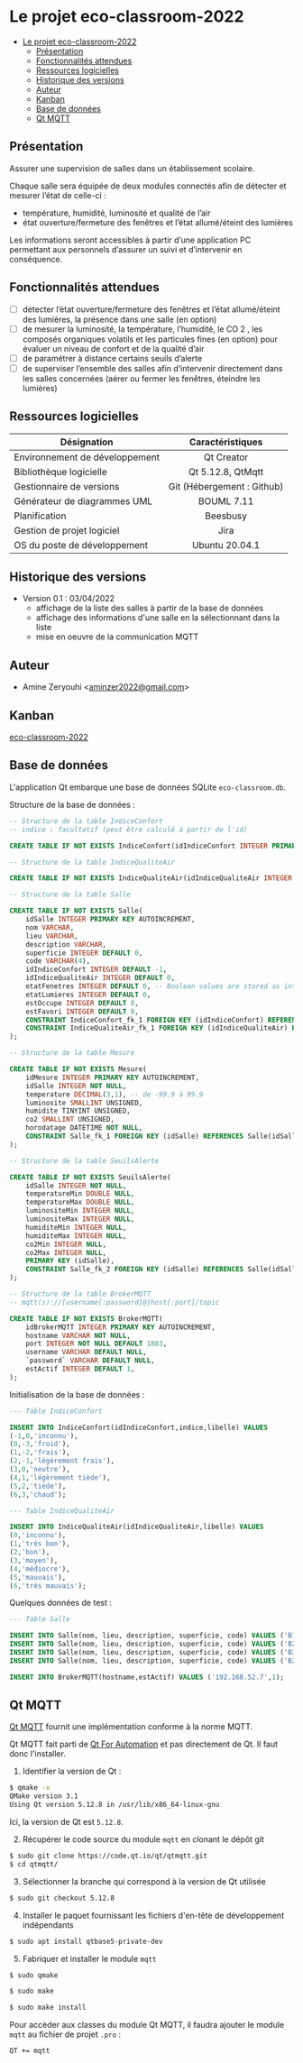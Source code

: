 # Le projet eco-classroom-2022

- [Le projet eco-classroom-2022](#le-projet-eco-classroom-2022)
  - [Présentation](#présentation)
  - [Fonctionnalités attendues](#fonctionnalités-attendues)
  - [Ressources logicielles](#ressources-logicielles)
  - [Historique des versions](#historique-des-versions)
  - [Auteur](#auteur)
  - [Kanban](#kanban)
  - [Base de données](#base-de-données)
  - [Qt MQTT](#qt-mqtt)

## Présentation

Assurer une supervision de salles dans un établissement scolaire.

Chaque salle sera équipée de deux modules connectés afin de détecter et mesurer l’état de celle-ci :

- température, humidité, luminosité et qualité de l’air
- état ouverture/fermeture des fenêtres et l’état allumé/éteint des lumières

Les informations seront accessibles à partir d’une application PC permettant aux personnels d’assurer un suivi et d’intervenir en conséquence.

## Fonctionnalités attendues

- [ ] détecter l’état ouverture/fermeture des fenêtres et l’état allumé/éteint des lumières, la présence dans une salle (en option)
- [ ] de mesurer la luminosité, la température, l’humidité, le CO 2 , les composés organiques volatils et les particules fines (en option) pour évaluer un niveau de confort et de la qualité d’air
- [ ] de paramétrer à distance certains seuils d’alerte
- [ ] de superviser l’ensemble des salles afin d’intervenir directement dans les salles concernées (aérer ou fermer les fenêtres, éteindre les lumières)

## Ressources logicielles

| Désignation  | Caractéristiques |
| ------------ |:----------------:|
| Environnement de développement | Qt Creator |
| Bibliothèque logicielle | Qt 5.12.8, QtMqtt |
| Gestionnaire de versions | Git (Hébergement : Github) |
| Générateur de diagrammes UML | BOUML 7.11 |
| Planification | Beesbusy |
| Gestion de projet logiciel | Jira |
| OS du poste de développement | Ubuntu 20.04.1 |

## Historique des versions

- Version 0.1 : 03/04/2022
  - affichage de la liste des salles à partir de la base de données
  - affichage des informations d'une salle en la sélectionnant dans la liste
  - mise en oeuvre de la communication MQTT

## Auteur

- Amine Zeryouhi <<aminzer2022@gmail.com>>

## Kanban

[eco-classroom-2022](https://github.com/btssn-lasalle-84/eco-classroom-2022/projects/1)

## Base de données

L'application Qt embarque une base de données SQLite `eco-classroom.db`.

Structure de la base de données :

```sql
-- Structure de la table IndiceConfort
-- indice : facultatif (peut être calculé à partir de l'id)

CREATE TABLE IF NOT EXISTS IndiceConfort(idIndiceConfort INTEGER PRIMARY KEY, indice INTEGER, libelle VARCHAR);

-- Structure de la table IndiceQualiteAir

CREATE TABLE IF NOT EXISTS IndiceQualiteAir(idIndiceQualiteAir INTEGER PRIMARY KEY, libelle VARCHAR);

-- Structure de la table Salle

CREATE TABLE IF NOT EXISTS Salle(
    idSalle INTEGER PRIMARY KEY AUTOINCREMENT,
    nom VARCHAR,
    lieu VARCHAR,
    description VARCHAR,
    superficie INTEGER DEFAULT 0,
    code VARCHAR(4),
    idIndiceConfort INTEGER DEFAULT -1,
    idIndiceQualiteAir INTEGER DEFAULT 0,
    etatFenetres INTEGER DEFAULT 0, -- Boolean values are stored as integers 0 (false) and 1 (true)
    etatLumieres INTEGER DEFAULT 0,
    estOccupe INTEGER DEFAULT 0,
    estFavori INTEGER DEFAULT 0,
    CONSTRAINT IndiceConfort_fk_1 FOREIGN KEY (idIndiceConfort) REFERENCES IndiceConfort(idIndiceConfort),
    CONSTRAINT IndiceQualiteAir_fk_1 FOREIGN KEY (idIndiceQualiteAir) REFERENCES IndiceQualiteAir(idIndiceQualiteAir)
);

-- Structure de la table Mesure

CREATE TABLE IF NOT EXISTS Mesure(
    idMesure INTEGER PRIMARY KEY AUTOINCREMENT,
    idSalle INTEGER NOT NULL,
    temperature DECIMAL(3,1), -- de -99.9 à 99.9
    luminosite SMALLINT UNSIGNED,
    humidite TINYINT UNSIGNED,
    co2 SMALLINT UNSIGNED,
    horodatage DATETIME NOT NULL,
    CONSTRAINT Salle_fk_1 FOREIGN KEY (idSalle) REFERENCES Salle(idSalle)
);

-- Structure de la table SeuilsAlerte

CREATE TABLE IF NOT EXISTS SeuilsAlerte(
    idSalle INTEGER NOT NULL,
    temperatureMin DOUBLE NULL,
    temperatureMax DOUBLE NULL,
    luminositeMin INTEGER NULL,
    luminositeMax INTEGER NULL,
    humiditeMin INTEGER NULL,
    humiditeMax INTEGER NULL,
    co2Min INTEGER NULL,
    co2Max INTEGER NULL,
    PRIMARY KEY (idSalle),
    CONSTRAINT Salle_fk_2 FOREIGN KEY (idSalle) REFERENCES Salle(idSalle)
);

-- Structure de la table BrokerMQTT
-- mqtt(s)://[username[:password]@]host[:port]/topic

CREATE TABLE IF NOT EXISTS BrokerMQTT(
    idBrokerMQTT INTEGER PRIMARY KEY AUTOINCREMENT,
    hostname VARCHAR NOT NULL,
    port INTEGER NOT NULL DEFAULT 1883,
    username VARCHAR DEFAULT NULL,
    `password` VARCHAR DEFAULT NULL,
    estActif INTEGER DEFAULT 1,
);
```

Initialisation de la base de données :

```sql
--- Table IndiceConfort

INSERT INTO IndiceConfort(idIndiceConfort,indice,libelle) VALUES
(-1,0,'inconnu'),
(0,-3,'froid'),
(1,-2,'frais'),
(2,-1,'légèrement frais'),
(3,0,'neutre'),
(4,1,'légèrement tiède'),
(5,2,'tiède'),
(6,3,'chaud');

--- Table IndiceQualiteAir

INSERT INTO IndiceQualiteAir(idIndiceQualiteAir,libelle) VALUES
(0,'inconnu'),
(1,'très bon'),
(2,'bon'),
(3,'moyen'),
(4,'médiocre'),
(5,'mauvais'),
(6,'très mauvais');
```

Quelques données de test :

```sql
--- Table Salle

INSERT INTO Salle(nom, lieu, description, superficie, code) VALUES ('B11','Bat. BTS','Cours','15','0000');
INSERT INTO Salle(nom, lieu, description, superficie, code) VALUES ('B20','Bat. BTS','Atelier','60','1234');
INSERT INTO Salle(nom, lieu, description, superficie, code) VALUES ('B21','Bat. BTS','Labo','40','1234');
INSERT INTO Salle(nom, lieu, description, superficie, code) VALUES ('B22','Bat. BTS','Cours','50','6666');

INSERT INTO BrokerMQTT(hostname,estActif) VALUES ('192.168.52.7',1);
```

## Qt MQTT

[Qt MQTT](https://doc.qt.io/QtMQTT/index.html) fournit une implémentation conforme à la norme MQTT.

Qt MQTT fait parti de [Qt For Automation](http://doc.qt.io/QtForAutomation/qtautomation-overview.html) et pas directement de Qt. Il faut donc l'installer.

1. Identifier la version de Qt :

```sh
$ qmake -v
QMake version 3.1
Using Qt version 5.12.8 in /usr/lib/x86_64-linux-gnu
```

Ici, la version de Qt est `5.12.8`.

2. Récupérer le code source du module `mqtt` en clonant le dépôt git

```sh
$ sudo git clone https://code.qt.io/qt/qtmqtt.git
$ cd qtmqtt/
```

3. Sélectionner la branche qui correspond à la version de Qt utilisée

```sh
$ sudo git checkout 5.12.8
```

4. Installer le paquet fournissant les fichiers d'en-tête de développement indépendants

```sh
$ sudo apt install qtbase5-private-dev
```

5. Fabriquer et installer le module `mqtt`

```sh
$ sudo qmake

$ sudo make

$ sudo make install
```

Pour accèder aux classes du module Qt MQTT, il faudra ajouter le module `mqtt` au fichier de projet `.pro` :

```
QT += mqtt
```
